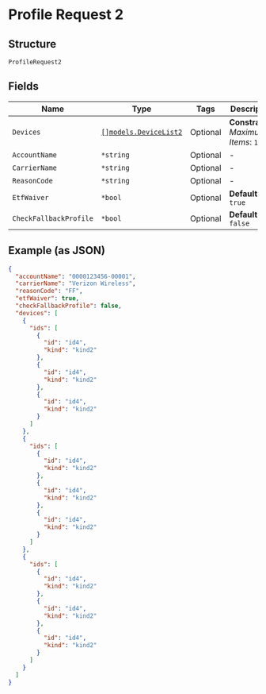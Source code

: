 
# Profile Request 2

## Structure

`ProfileRequest2`

## Fields

| Name | Type | Tags | Description |
|  --- | --- | --- | --- |
| `Devices` | [`[]models.DeviceList2`](../../doc/models/device-list-2.md) | Optional | **Constraints**: *Maximum Items*: `100` |
| `AccountName` | `*string` | Optional | - |
| `CarrierName` | `*string` | Optional | - |
| `ReasonCode` | `*string` | Optional | - |
| `EtfWaiver` | `*bool` | Optional | **Default**: `true` |
| `CheckFallbackProfile` | `*bool` | Optional | **Default**: `false` |

## Example (as JSON)

```json
{
  "accountName": "0000123456-00001",
  "carrierName": "Verizon Wireless",
  "reasonCode": "FF",
  "etfWaiver": true,
  "checkFallbackProfile": false,
  "devices": [
    {
      "ids": [
        {
          "id": "id4",
          "kind": "kind2"
        },
        {
          "id": "id4",
          "kind": "kind2"
        },
        {
          "id": "id4",
          "kind": "kind2"
        }
      ]
    },
    {
      "ids": [
        {
          "id": "id4",
          "kind": "kind2"
        },
        {
          "id": "id4",
          "kind": "kind2"
        },
        {
          "id": "id4",
          "kind": "kind2"
        }
      ]
    },
    {
      "ids": [
        {
          "id": "id4",
          "kind": "kind2"
        },
        {
          "id": "id4",
          "kind": "kind2"
        },
        {
          "id": "id4",
          "kind": "kind2"
        }
      ]
    }
  ]
}
```

